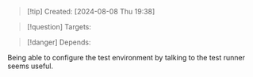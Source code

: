 
>[!tip] Created: [2024-08-08 Thu 19:38]

>[!question] Targets: 

>[!danger] Depends: 

Being able to configure the test environment by talking to the test runner seems useful.

